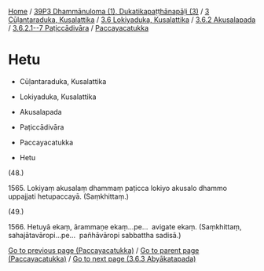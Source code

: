 
[Home](/) / [39P3 Dhammānuloma (1), Dukatikapaṭṭhānapāḷi (3)](../../../../...md) / [3 Cūḷantaraduka, Kusalattika](../../../...md) / [3.6 Lokiyaduka, Kusalattika](../../...md) / [3.6.2 Akusalapada](../...md) / [3.6.2.1--7 Paṭiccādivāra](...md) / [Paccayacatukka](../39P3/3/3.6/3.6.2/3.6.2.1--7/Paccayacatukka.md)

# Hetu

* Cūḷantaraduka, Kusalattika

* Lokiyaduka, Kusalattika

* Akusalapada

* Paṭiccādivāra

* Paccayacatukka

* Hetu

(48.)

1565\. Lokiyaṃ akusalaṃ dhammaṃ paṭicca lokiyo akusalo dhammo uppajjati hetupaccayā. (Saṃkhittaṃ.)

(49.)

1566\. Hetuyā ekaṃ, ārammaṇe ekaṃ…pe…  avigate ekaṃ. (Saṃkhittaṃ, sahajātavāropi…pe…  pañhāvāropi sabbattha sadisā.)

[Go to previous page (Paccayacatukka)](../39P3/3/3.6/3.6.2/3.6.2.1--7/Paccayacatukka.md) / [Go to parent page (Paccayacatukka)](../39P3/3/3.6/3.6.2/3.6.2.1--7/Paccayacatukka.md) / [Go to next page (3.6.3 Abyākatapada)](../../../3.6.3.md)


